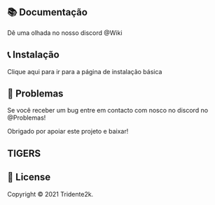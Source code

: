 <h2> 📚 Documentação </h2>
Dê uma olhada no nosso discord @Wiki

<h2> 📞 Instalação </h2>
Clique aqui para ir para a página de instalação básica

<h2> 🐞 Problemas </h2>
Se você receber um bug entre em contacto com nosco no discord no @Problemas!

Obrigado por apoiar este projeto e baixar!

<h2> TIGERS </h2>
<h2> 📑 License </h2>
Copyright © 2021 Tridente2k.
